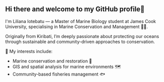 ## Hi there and welcome to my GitHub profile👋

I'm Liliana Iotebatu — a Master of Marine Biology student at James Cook University, specialising in Marine Conservation and Management 🌊🐠.

Originally from Kiribati, I’m deeply passionate about protecting our oceans through sustainable and community-driven approaches to conservation.

🧪 My interests include:
- Marine conservation and restoration 🪸  
- GIS and spatial analysis for marine environments 🗺️  
- Community-based fisheries management 🐟



